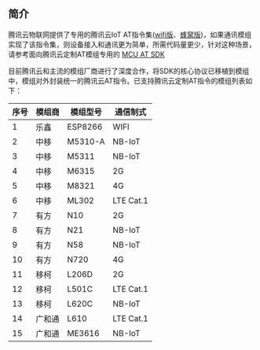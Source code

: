 ## 简介
腾讯云物联网提供了专用的腾讯云IoT AT指令集([wifi版](https://main.qcloudimg.com/raw/550b58dc11a5a04e3957fa1357ee92b5.pdf)、[蜂窝版](https://main.qcloudimg.com/raw/eca29b5f1684b0127b2c294c466959da.pdf))，如果通讯模组实现了该指令集，则设备接入和通讯更为简单，所需代码量更少，针对这种场景，请参考面向腾讯云定制AT模组专用的 [MCU AT SDK](https://github.com/tencentyun/qcloud-iot-sdk-tencent-at-based.git)

目前腾讯云和主流的模组厂商进行了深度合作，将SDK的核心协议已移植到模组中，模组对外封装统一的腾讯云AT指令。已支持腾讯云定制AT指令的模组列表如下：

| 序号  | 模组商     |   模组型号       |  通信制式      | 
| -------| ------------| -------------------|------------------|
| 1	    | 乐鑫               | ESP8266            |    WIFI         | 
| 2	    | 中移        |  M5310-A	        |      NB-IoT    | 
| 3	    | 中移        |   M5311          |      NB-IoT    | 
| 4	    | 中移        |   M6315         |          2G    |  
| 5	   | 中移         |   M8321          |         4G     |  
| 6	   | 中移         |   ML302          |         LTE Cat.1     |  
| 7	    | 有方               | N10              |     2G         | 
| 8	    | 有方               | N21                |    NB-IoT      | 
| 9	    | 有方               | N58                |    NB-IoT      | 
| 10    | 有方               | N720            |    4G         | 
| 11    | 移柯               | L206D            |    2G         |
| 12    | 移柯               | L501C            |    LTE Cat.1         |
| 13    | 移柯               | L620C            |    NB-IoT         |
| 14    | 广和通               | L610            |  LTE Cat.1         |
| 15    | 广和通               | ME3616            |  NB-IoT        |
